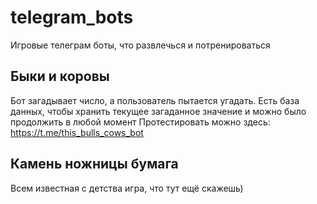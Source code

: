 # telegram_bots
Игровые телеграм боты, что развлечься и потренироваться

## Быки и коровы
Бот загадывает число, а пользователь пытается угадать. 
Есть база данных, чтобы хранить текущее загаданное значение и можно было продолжить в любой момент
Протестировать можно здесь: https://t.me/this_bulls_cows_bot

## Камень ножницы бумага
Всем известная с детства игра, что тут ещё скажешь)
